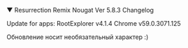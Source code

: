 
 ▼ Resurrection Remix Nougat Ver 5.8.3 Changelog

 Update for apps:
 RootExplorer v4.1.4
 Chrome v59.0.3071.125

Обновление носит необязательный характер :)
